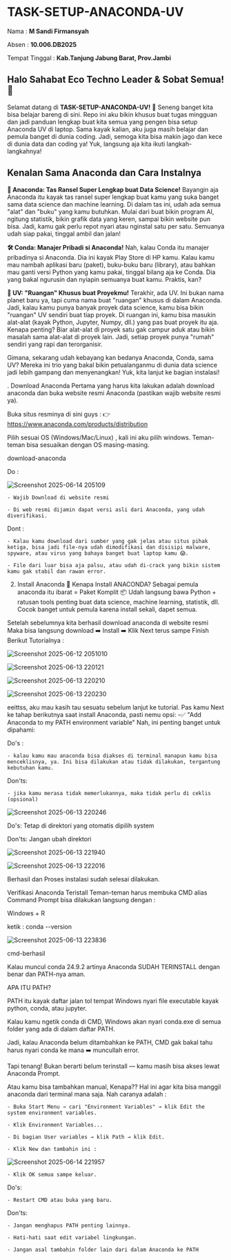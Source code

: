 # TASK-SETUP-ANACONDA-UV

Nama : **M Sandi Firmansyah**

Absen : **10.006.DB2025**

Tempat Tinggal : **Kab.Tanjung Jabung Barat, Prov.Jambi**

## Halo Sahabat Eco Techno Leader & Sobat Semua! 👋
Selamat datang di **TASK-SETUP-ANACONDA-UV!** 🎉 Seneng banget kita bisa belajar bareng di sini. Repo ini aku bikin khusus buat tugas mingguan dan jadi panduan lengkap buat kita semua yang pengen bisa setup Anaconda UV di laptop. Sama kayak kalian, aku juga masih belajar dan pemula banget di dunia coding. Jadi, semoga kita bisa makin jago dan kece di dunia data dan coding ya! Yuk, langsung aja kita ikuti langkah-langkahnya!
## Kenalan Sama Anaconda dan Cara Instalnya

**🐍 Anaconda: Tas Ransel Super Lengkap buat Data Science!**
Bayangin aja Anaconda itu kayak tas ransel super lengkap buat kamu yang suka banget sama data science dan machine learning. Di dalam tas ini, udah ada semua "alat" dan "buku" yang kamu butuhkan. Mulai dari buat bikin program AI, ngitung statistik, bikin grafik data yang keren, sampai bikin website pun bisa. Jadi, kamu gak perlu repot nyari atau nginstal satu per satu. Semuanya udah siap pakai, tinggal ambil dan jalan!

**🛠️ Conda: Manajer Pribadi si Anaconda!**
Nah, kalau Conda itu manajer pribadinya si Anaconda. Dia ini kayak Play Store di HP kamu. Kalau kamu mau nambah aplikasi baru (paket), buku-buku baru (library), atau bahkan mau ganti versi Python yang kamu pakai, tinggal bilang aja ke Conda. Dia yang bakal ngurusin dan nyiapin semuanya buat kamu. Praktis, kan?

**🌱 UV: "Ruangan" Khusus buat Proyekmu!**
Terakhir, ada UV. Ini bukan nama planet baru ya, tapi cuma nama buat "ruangan" khusus di dalam Anaconda. Jadi, kalau kamu punya banyak proyek data science, kamu bisa bikin "ruangan" UV sendiri buat tiap proyek. Di ruangan ini, kamu bisa masukin alat-alat (kayak Python, Jupyter, Numpy, dll.) yang pas buat proyek itu aja. Kenapa penting? Biar alat-alat di proyek satu gak campur aduk atau bikin masalah sama alat-alat di proyek lain. Jadi, setiap proyek punya "rumah" sendiri yang rapi dan terorganisir.

Gimana, sekarang udah kebayang kan bedanya Anaconda, Conda, sama UV? Mereka ini trio yang bakal bikin petualanganmu di dunia data science jadi lebih gampang dan menyenangkan! Yuk, kita lanjut ke bagian instalasi!


. Download Anaconda
Pertama yang harus kita lakukan adalah download anaconda dan buka website resmi Anaconda (pastikan wajib website resmi ya).

Buka situs resminya di sini guys : 👉 https://www.anaconda.com/products/distribution

Pilih sesuai OS (Windows/Mac/Linux) , kali ini aku pilih windows. Teman-teman bisa sesuaikan dengan OS masing-masing.

download-anaconda

Do :

![Screenshot 2025-06-14 205109](https://github.com/user-attachments/assets/1b410ab5-e2a7-47ac-8b81-6df66397defb)


    - Wajib Download di website resmi

    - Di web resmi dijamin dapat versi asli dari Anaconda, yang udah diverifikasi.
Dont :

    - Kalau kamu download dari sumber yang gak jelas atau situs pihak ketiga, bisa jadi file-nya udah dimodifikasi dan disisipi malware, spyware, atau virus yang bahaya banget buat laptop kamu 😱. 

    - File dari luar bisa aja palsu, atau udah di-crack yang bikin sistem kamu gak stabil dan rawan error.
2. Install Anaconda
🐍 Kenapa Install ANACONDA? Sebagai pemula anaconda itu ibarat = Paket Komplit 📦 Udah langsung bawa Python + ratusan tools penting buat data science, machine learning, statistik, dll. Cocok banget untuk pemula karena install sekali, dapet semua.

Setelah sebelumnya kita berhasil download anaconda di website resmi
Maka bisa langsung download ➡️ Install ➡️ Klik Next terus sampe Finish
Berikut Tutorialnya :

![Screenshot 2025-06-12 2051010](https://github.com/user-attachments/assets/f8f3d794-b77f-4f09-9eaf-9b06564ec669)

![Screenshot 2025-06-13 220121](https://github.com/user-attachments/assets/3c6e1bd4-53d7-4419-a429-350943604045)

![Screenshot 2025-06-13 220210](https://github.com/user-attachments/assets/51655093-80ef-4a02-9bd4-dcda67277a51)

![Screenshot 2025-06-13 220230](https://github.com/user-attachments/assets/b9bcefe6-e257-4818-9133-80fe427bc3cd)


eeittss, aku mau kasih tau sesuatu sebelum lanjut ke tutorial. Pas kamu Next ke tahap berikutnya saat install Anaconda, pasti nemu opsi: -✅ "Add Anaconda to my PATH environment variable" Nah, ini penting banget untuk dipahami:

Do's :

    - kalau kamu mau anaconda bisa diakses di terminal manapun kamu bisa menceklisnya, ya. Ini bisa dilakukan atau tidak dilakukan, tergantung kebutuhan kamu.
Don'ts:

    - jika kamu merasa tidak memerlukannya, maka tidak perlu di ceklis (opsional)

![Screenshot 2025-06-13 220246](https://github.com/user-attachments/assets/b51a8062-d17e-4e74-afad-336e06310f71)


Do's: Tetap di direktori yang otomatis dipilih system

Don'ts: Jangan ubah direktori

![Screenshot 2025-06-13 221940](https://github.com/user-attachments/assets/2cb220c8-46a4-4849-85fd-3a4ed3b65cc9)

![Screenshot 2025-06-13 222016](https://github.com/user-attachments/assets/965e3af6-7322-4d3c-b25d-980a389511d5)


Berhasil dan Proses instalasi sudah selesai dilakukan.


Verifikasi Anaconda Teristall
Teman-teman harus membuka CMD alias Command Prompt bisa dilakukan langsung dengan :

Windows + R

ketik : conda --version

![Screenshot 2025-06-13 223836](https://github.com/user-attachments/assets/0b1a1d95-5b7e-4c80-96d2-3da9ec20fb97)

cmd-berhasil

Kalau muncul conda 24.9.2 artinya Anaconda SUDAH TERINSTALL dengan benar dan PATH-nya aman.

APA ITU PATH?

PATH itu kayak daftar jalan tol tempat Windows nyari file executable kayak python, conda, atau jupyter.

Kalau kamu ngetik conda di CMD, Windows akan nyari conda.exe di semua folder yang ada di dalam daftar PATH.

Jadi, kalau Anaconda belum ditambahkan ke PATH, CMD gak bakal tahu harus nyari conda ke mana ➡️ muncullah error.

Tapi tenang! Bukan berarti belum terinstall — kamu masih bisa akses lewat Anaconda Prompt.

Atau kamu bisa tambahkan manual, Kenapa?? Hal ini agar kita bisa manggil anaconda dari terminal mana saja. Nah caranya adalah :

    - Buka Start Menu → cari "Environment Variables" → klik Edit the system environment variables.

    - Klik Environment Variables...

    - Di bagian User variables → klik Path → klik Edit.

    - Klik New dan tambahin ini :

![Screenshot 2025-06-14 221957](https://github.com/user-attachments/assets/322a1ddc-ef49-484c-87b9-d0aa9b0d6a9f)


    - Klik OK semua sampe keluar.
Do's:

    - Restart CMD atau buka yang baru.
Don'ts:

    - Jangan menghapus PATH penting lainnya.

    - Hati-hati saat edit variabel lingkungan.

    - Jangan asal tambahin folder lain dari dalam Anaconda ke PATH
